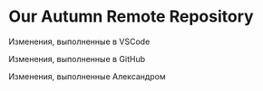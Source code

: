 # Our Autumn Remote Repository

Изменения, выполненные в VSCode

Изменения, выполненные в GitHub

Изменения, выполненные Александром